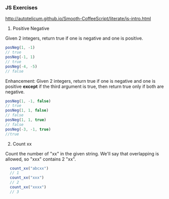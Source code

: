 ### JS Exercises

http://autotelicum.github.io/Smooth-CoffeeScript/literate/js-intro.html

1. Positive Negative

  Given 2 integers, return true if one is negative and one is positive.

  ```javascript
  posNeg(1, -1)
  // true
  posNeg(-1, 1)
  // true
  posNeg(-4, -5)
  // false
  ```

  Enhancement: Given 2 integers, return true if one is negative and one is positive **except** if the third argument is true, then return true only if both are negative.

  ```javascript
  posNeg(1, -1, false)
  // true
  posNeg(1, 1, false)
  // false
  posNeg(1, 1, true)
  // false
  posNeg(-3, -1, true)
  //true
  ```

2. Count xx

  Count the number of "xx" in the given string. We'll say that overlapping is allowed, so "xxx" contains 2 "xx".

  ```javascript
    count_xx("abcxx")
    // 1
    count_xx("xxx")
    // 2
    count_xx("xxxx")
    // 3
  ```